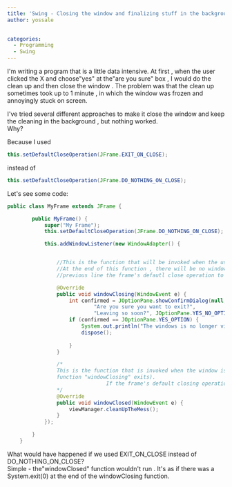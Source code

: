 ```yaml
---
title: 'Swing - Closing the window and finalizing stuff in the background'
author: yossale

 
categories:
  - Programming
  - Swing
---
```

I'm writing a program that is a little data intensive. At first , when the user clicked the X and choose"yes" at the"are you sure" box , I would do the clean up and then close the window . The problem was that the clean up sometimes took up to 1 minute , in which the window was frozen and annoyingly stuck on screen. 

I've tried several different approaches to make it close the window and keep the cleaning in the background , but nothing worked.  
Why?

Because I used 

```java
this.setDefaultCloseOperation(JFrame.EXIT_ON_CLOSE);
```

instead of 

```java
this.setDefaultCloseOperation(JFrame.DO_NOTHING_ON_CLOSE);
```

Let's see some code: 

```java
public class MyFrame extends JFrame {

		public MyFrame() {
			super("My Frame");			
			this.setDefaultCloseOperation(JFrame.DO_NOTHING_ON_CLOSE);

			this.addWindowListener(new WindowAdapter() {						                                       


				//This is the function that will be invoked when the user clicks on the close button (the X)
				//At the end of this function , there will be no window on the screen , because we set in the 
				//previous line the frame's defautl close operation to DisposeOnClose				

				@Override                               
				public void windowClosing(WindowEvent e) {
					int confirmed = JOptionPane.showConfirmDialog(null,
							"Are you sure you want to exit?",
							"Leaving so soon?", JOptionPane.YES_NO_OPTION);
					if (confirmed == JOptionPane.YES_OPTION) {
						System.out.println("The windows is no longer visible");
                        dispose();
                                                
					}
				}

				/*
				This is the function that is invoked when the window is closed (i.e , immediatly after the previous 
				function "windowClosing" exits). 
                                If the frame's default closing operation was "EXIT_ON_CLOSE" , this function wouldn't run.
				*/
				@Override
				public void windowClosed(WindowEvent e) {								
					viewManager.cleanUpTheMess();
				}
			});

		}
	}

```

What would have happened if we used EXIT\_ON\_CLOSE instead of DO\_NOTHING\_ON_CLOSE?  
Simple - the"windowClosed" function wouldn't run . It's as if there was a System.exit(0) at the end of the windowClosing function.